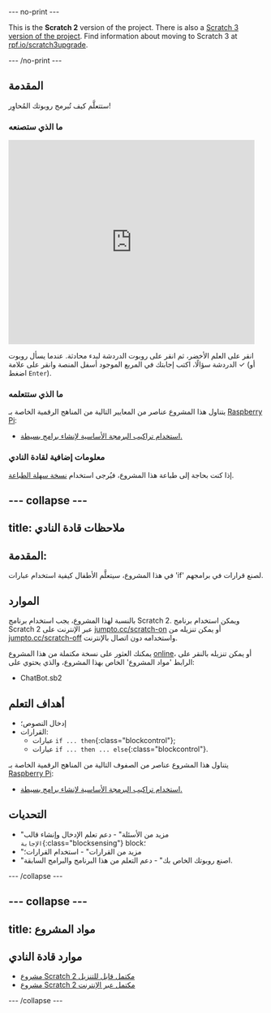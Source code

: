 --- no-print ---

This is the **Scratch 2** version of the project. There is also a [Scratch 3 version of the project](https://projects.raspberrypi.org/ar-SA/projects/chatbot).
Find information about moving to Scratch 3 at [rpf.io/scratch3upgrade](https://rpf.io/scratch3upgrade).

--- /no-print ---

## المقدمة

ستتعلَّم كيف تُبرمج روبوتك المُحاوِر! 

### ما الذي ستصنعه

<div class="scratch-preview">
  <iframe allowtransparency="true" width="485" height="402" src="https://scratch.mit.edu/projects/embed/235357133/?autostart=false" frameborder="0"></iframe>
</div>

انقر على العلم الأخضر، ثم انقر على روبوت الدردشة لبدء محادثة. عندما يسأل روبوت الدردشة سؤالًا، اكتب إجابتك في المربع الموجود أسفل المنصة وانقر على علامة ✓ (أو اضغط `Enter`).

### ما الذي ستتعلمه

يتناول هذا المشروع عناصر من المعايير التالية من المناهج الرقمية الخاصة بـ [Raspberry Pi](http://rpf.io/curriculum):

+ [استخدام تراكيب البرمجة الأساسية لإنشاء برامج بسيطة.](https://www.raspberrypi.org/curriculum/programming/creator)

### معلومات إضافية لقادة النادي

إذا كنت بحاجة إلى طباعة هذا المشروع، فيُرجى استخدام [نسخة سهلة الطباعة](https://projects.raspberrypi.org/ar-SA/projects/chatbot-scratch2/print).

--- collapse ---
---
title: ملاحظات قادة النادي
---
## المقدمة:

في هذا المشروع، سيتعلَّم الأطفال كيفية استخدام عبارات 'if' لصنع قرارات في برامجهم.

## الموارد

بالنسبة لهذا المشروع، يجب استخدام برنامج Scratch 2. ويمكن استخدام برنامج Scratch 2 عبر الإنترنت على [jumpto.cc/scratch-on](http://jumpto.cc/scratch-on) أو يمكن تنزيله من [jumpto.cc/scratch-off](http://jumpto.cc/scratch-off) واستخدامه دون اتصال بالإنترنت.

يمكنك العثور على نسخة مكتملة من هذا المشروع [online](http://scratch.mit.edu/projects/235357133/#editor)، أو يمكن تنزيله بالنقر على الرابط 'مواد المشروع' الخاص بهذا المشروع، والذي يحتوي على: 

+ ChatBot.sb2

## أهداف التعلم

+ إدخال النصوص؛
+ القرارات: 
    + عبارات `if ... then`{:class="blockcontrol"};
    + عبارات `if ... then ... else`{:class="blockcontrol"}.

يتناول هذا المشروع عناصر من الصفوف التالية من المناهج الرقمية الخاصة بـ [Raspberry Pi](http://rpf.io/curriculum):

+ [استخدام تراكيب البرمجة الأساسية لإنشاء برامج بسيطة.](https://www.raspberrypi.org/curriculum/programming/creator)

## التحديات

+ "مزيد من الأسئلة" - دعم تعلم الإدخال وإنشاء قالب `الإجابة`{:class="blocksensing"} block؛
+ "مزيد من القرارات" - استخدام القرارات؛
+ "اصنع روبوتك الخاص بك" - دعم التعلم من هذا البرنامج والبرامج السابقة.

--- /collapse ---

--- collapse ---
---
title: مواد المشروع
---
## موارد قادة النادي

+ [مشروع Scratch 2 مكتمل قابل للتنزيل](resources/ChatBot.sb2)
+ [مشروع Scratch 2 مكتمل عبر الإنترنت](http://scratch.mit.edu/projects/235357133/#editor)

--- /collapse ---